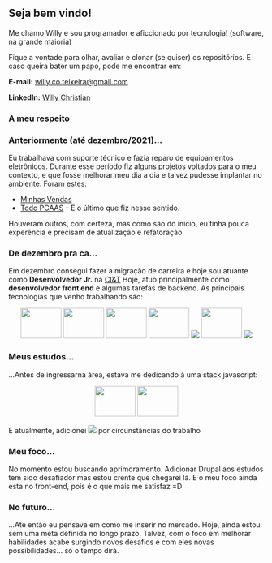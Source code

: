## Seja bem vindo!

Me chamo Willy e sou programador e aficcionado por tecnologia! (software, na grande maioria)

Fique a vontade para olhar, avaliar e clonar (se quiser) os repositórios. E caso queira bater um papo, pode me encontrar em:

__E-mail:__ willy.co.teixeira@gmail.com

__LinkedIn:__ [Willy Christian](https://www.linkedin.com/in/willychristian/)

### A meu respeito

### Anteriormente (até dezembro/2021)...
  Eu trabalhava com suporte técnico e fazia reparo de equipamentos eletrônicos. Durante esse período fiz alguns projetos
voltados para o meu contexto, e que fosse melhorar meu dia a dia e talvez pudesse implantar no ambiente. Foram estes:

 - [Minhas Vendas](https://github.com/WillyChristian/minhasVendas)
 - [Todo PCAAS](https://github.com/WillyChristian/todo-pcaas) - É o último que fiz nesse sentido.

Houveram outros, com certeza, mas como são do início, eu tinha pouca experência e precisam de atualização e refatoração

### De dezembro pra ca...
  Em dezembro consegui fazer a migração de carreira e hoje sou atuante como __Desenvolvedor Jr.__ na [CI&T](https://ciandt.com/br/)
Hoje, atuo principalmente como __desenvolvedor front end__ e algumas tarefas de backend. As principais tecnologias que venho
trabalhando são:

<p align="center">
<img height="60" width="80" src="https://cdn.jsdelivr.net/gh/devicons/devicon/icons/sass/sass-original.svg" />
<img height="60" width="80" src="https://cdn.jsdelivr.net/gh/devicons/devicon/icons/drupal/drupal-original-wordmark.svg" />
<img height="60" width="80" src="https://cdn.jsdelivr.net/gh/devicons/devicon/icons/javascript/javascript-original.svg" />
<img height="60" width="80" src="https://cdn.jsdelivr.net/gh/devicons/devicon/icons/jquery/jquery-plain-wordmark.svg" />
<img src="https://img.shields.io/badge/Animation%20Library-GreenSock-%88CE02?style=for-the-badge&logo=greensock" />
<img height="60" width="80" src="https://cdn.jsdelivr.net/gh/devicons/devicon/icons/php/php-plain.svg" />
<img src="https://img.shields.io/badge/Template%20Engine-TWIG-%23BACF29?style=for-the-badge" />
</p>

### Meus estudos...

...Antes de ingressarna área, estava me dedicando à uma stack javascript: 
<p align="center">
<img height="60" width="80" src="https://cdn.jsdelivr.net/gh/devicons/devicon/icons/nodejs/nodejs-original-wordmark.svg" />  
<img height="60" width="80" src="https://cdn.jsdelivr.net/gh/devicons/devicon/icons/react/react-original-wordmark.svg" />
</p>

E atualmente, adicionei <img src="https://img.shields.io/badge/CMS-Drupal-%230678BE?style=flat-square&logo=Drupal"/> por circunstâncias do trabalho

### Meu foco...

  No momento estou buscando aprimoramento. Adicionar Drupal aos estudos tem sido desafiador mas estou crente que chegarei lá. E o
meu foco ainda esta no front-end, pois é o que mais me satisfaz =D

### No futuro...

...Até então eu pensava em como me inserir no mercado. Hoje, ainda estou sem uma meta definida no longo prazo. Talvez, com o foco em melhorar
habilidades acabe surgindo novos desafios e com eles novas possibilidades... só o tempo dirá.

